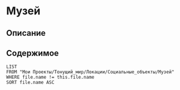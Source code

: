 # Музей

## Описание

## Содержимое

```dataview
LIST
FROM "Мои Проекты/Тонущий_мир/Локации/Социальные_объекты/Музей"
WHERE file.name != this.file.name
SORT file.name ASC
```
